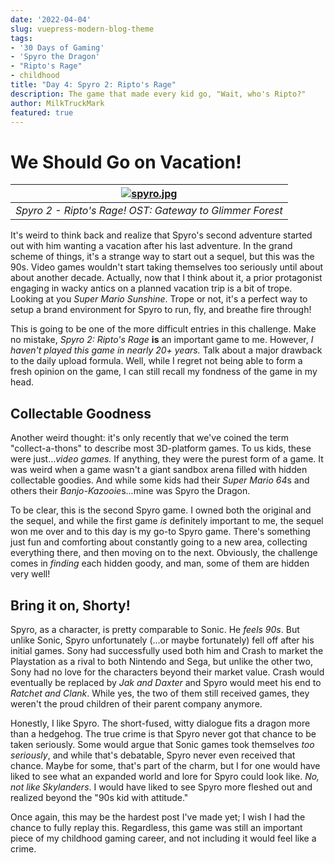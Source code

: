 ```yaml
---
date: '2022-04-04'
slug: vuepress-modern-blog-theme
tags:
- '30 Days of Gaming'
- 'Spyro the Dragon'
- "Ripto's Rage"
- childhood
title: "Day 4: Spyro 2: Ripto's Rage"
description: The game that made every kid go, "Wait, who's Ripto?"
author: MilkTruckMark
featured: true
---
```


# We Should Go on Vacation!

|[![spyro.jpg](https://img.youtube.com/vi/PEM-pYocKnI/0.jpg)](https://youtu.be/PEM-pYocKnI)|
|:--:|
|*Spyro 2 - Ripto's Rage! OST: Gateway to Glimmer Forest*|

It's weird to think back and realize that Spyro's second adventure started out with him wanting a vacation after his last adventure. In the grand scheme of things, it's a strange way to start out a sequel, but this was the 90s. Video games wouldn't start taking themselves too seriously until about about another decade. Actually, now that I think about it, a prior protagonist engaging in wacky antics on a planned vacation trip is a bit of trope. Looking at you *Super Mario Sunshine*. Trope or not, it's a perfect way to setup a brand environment for Spyro to run, fly, and breathe fire through!

This is going to be one of the more difficult entries in this challenge. Make no mistake, *Spyro 2: Ripto's Rage* **is** an important game to me. However, *I haven't played this game in nearly 20+ years.* Talk about a major drawback to the daily upload formula. Well, while I regret not being able to form a fresh opinion on the game, I can still recall my fondness of the game in my head.

## Collectable Goodness

Another weird thought: it's only recently that we've coined the term "collect-a-thons" to describe most 3D-platform games. To us kids, these were just...*video games.* If anything, they were the purest form of a game. It was weird when a game wasn't a giant sandbox arena filled with hidden collectable goodies. And while some kids had their *Super Mario 64*s and others their *Banjo-Kazooie*s...mine was Spyro the Dragon.

To be clear, this is the second Spyro game. I owned both the original and the sequel, and while the first game *is* definitely important to me, the sequel won me over and to this day is my go-to Spyro game. There's something just fun and comforting about constantly going to a new area, collecting everything there, and then moving on to the next. Obviously, the challenge comes in *finding* each hidden goody, and man, some of them are hidden very well!

## Bring it on, Shorty!

Spyro, as a character, is pretty comparable to Sonic. He *feels 90s*. But unlike Sonic, Spyro unfortunately (...or maybe fortunately) fell off after his initial games. Sony had successfully used both him and Crash to market the Playstation as a rival to both Nintendo and Sega, but unlike the other two, Sony had no love for the characters beyond their market value. Crash would eventually be replaced by *Jak and Daxter* and Spyro would meet his end to *Ratchet and Clank*. While yes, the two of them still received games, they weren't the proud children of their parent company anymore. 

Honestly, I like Spyro. The short-fused, witty dialogue fits a dragon more than a hedgehog. The true crime is that Spyro never got that chance to be taken seriously. Some would argue that Sonic games took themselves *too seriously*, and while that's debatable, Spyro never even received that chance. Maybe for some, that's part of the charm, but I for one would have liked to see what an expanded world and lore for Spyro could look like. *No, not like Skylanders*. I would have liked to see Spyro more fleshed out and realized beyond the "90s kid with attitude."

Once again, this may be the hardest post I've made yet; I wish I had the chance to fully replay this. Regardless, this game was still an important piece of my childhood gaming career, and not including it would feel like a crime.
